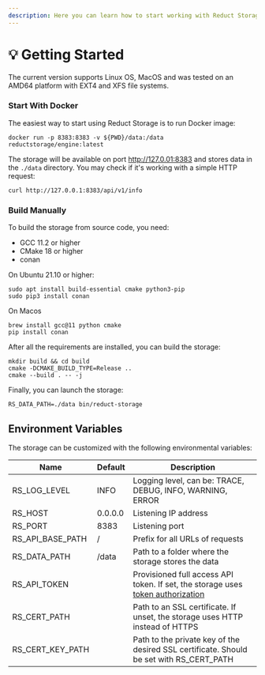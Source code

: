 ```yaml
---
description: Here you can learn how to start working with Reduct Storage
---
```


# 💡 Getting Started

The current version supports Linux OS, MacOS and was tested on an AMD64 platform with EXT4 and XFS file systems.

### Start With Docker

The easiest way to start using Reduct Storage is to run Docker image:

```
docker run -p 8383:8383 -v ${PWD}/data:/data reductstorage/engine:latest
```

The storage will be available on port http://127.0.01:8383 and stores data in the `./data` directory. You may check if it's working with a simple HTTP request:

```
curl http://127.0.0.1:8383/api/v1/info
```

### Build Manually

To build the storage from source code, you need:

* GCC 11.2 or higher
* CMake 18 or higher
* conan

On Ubuntu 21.10 or higher:

```
sudo apt install build-essential cmake python3-pip
sudo pip3 install conan
```

On Macos

```
brew install gcc@11 python cmake
pip install conan
```

After all the requirements are installed, you can build the storage:

```
mkdir build && cd build
cmake -DCMAKE_BUILD_TYPE=Release ..
cmake --build . -- -j
```

Finally, you can launch the storage:

```
RS_DATA_PATH=./data bin/reduct-storage
```

## Environment Variables

The storage can be customized with the following environmental variables:

| Name                | Default | Description                                                                                          |
| ------------------- | ------- | ---------------------------------------------------------------------------------------------------- |
| RS\_LOG\_LEVEL      | INFO    | Logging level, can be: TRACE, DEBUG, INFO, WARNING, ERROR                                            |
| RS\_HOST            | 0.0.0.0 | Listening IP address                                                                                 |
| RS\_PORT            | 8383    | Listening port                                                                                       |
| RS\_API\_BASE\_PATH | /       | Prefix for all URLs of requests                                                                      |
| RS\_DATA\_PATH      | /data   | Path to a folder where the storage stores the data                                                   |
| RS\_API\_TOKEN      |         | Provisioned full access API token. If set, the storage uses [token authorization](broken-reference/) |
| RS\_CERT\_PATH      |         | Path to an SSL certificate. If unset, the storage uses HTTP instead of HTTPS                         |
| RS\_CERT\_KEY\_PATH |         | Path to the private key of the desired SSL certificate. Should be set with RS\_CERT\_PATH            |
